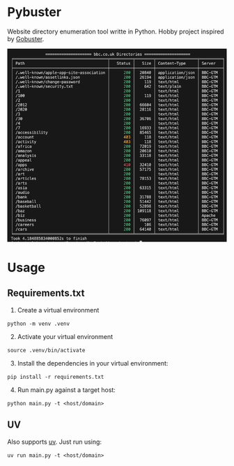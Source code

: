 # Pybuster

Website directory enumeration tool writte in Python. Hobby project inspired by [Gobuster](https://github.com/OJ/gobuster).

![alt text](https://github.com/Nyquist01/pybuster/blob/main/images/table.png)

# Usage


## Requirements.txt

1. Create a virtual environment

```
python -m venv .venv
```

2. Activate your virtual environment

```
source .venv/bin/activate
```

3. Install the dependencies in your virtual environment:

```
pip install -r requirements.txt
```

4. Run main.py against a target host:

```
python main.py -t <host/domain>
```

## UV

Also supports [uv](https://docs.astral.sh/uv/). Just run using:

```
uv run main.py -t <host/domain>
```
